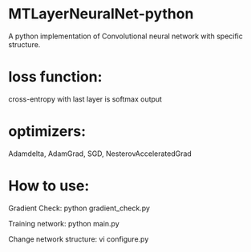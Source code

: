 # MTLayerNeuralNet-python

A python implementation of Convolutional neural network with specific structure.

# loss function:
cross-entropy with last layer is softmax output

# optimizers:
Adamdelta, AdamGrad, SGD, NesterovAcceleratedGrad

# How to use:
Gradient Check: python gradient_check.py

Training network: python main.py

Change network structure: vi configure.py

